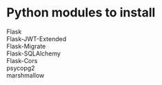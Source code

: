 # Python modules to install

Flask\
Flask-JWT-Extended\
Flask-Migrate\
Flask-SQLAlchemy\
Flask-Cors\
psycopg2\
marshmallow